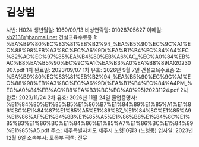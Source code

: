 # 김상범

사번: H024
생년월일: 1960/09/13
비상연락망: 01028705627
이메일: sb2138@hanmail.net
건설교육수료증 1: %EA%B9%80%EC%83%81%EB%B2%94_%EA%B5%90%EC%9C%A1%EC%88%98%EB%A3%8C%EC%A6%9D(%EA%B1%B4%EC%84%A4%EC%82%AC%EC%97%85%EA%B4%80%EB%A6%AC_%EC%A0%84%EB%AC%B8%EA%B5%90%EC%9C%A1(%EA%B3%A0%EA%B8%89)A)20230907.pdf
1차 완료일: 2023/09/07
1차 유효: 2026년 9월 7일
건설교육수료증 2: %EA%B9%80%EC%83%81%EB%B2%94_%EA%B5%90%EC%9C%A1%EC%88%98%EB%A3%8C%EC%A6%9D(%EA%B1%B4%EC%84%A4PM_%EC%A0%84%EB%AC%B8%EA%B3%BC%EC%A0%95)20231124.pdf
2차 완료: 2023/11/24
2차 유효: 2026년 11월 24일
졸업증명서: %E1%84%80%E1%85%B5%E1%86%B7%E1%84%89%E1%85%A1%E1%86%BC%E1%84%87%E1%85%A5%E1%86%B7_%E1%84%8C%E1%85%A9%E1%86%AF%E1%84%8B%E1%85%A5%E1%86%B8%E1%84%8C%E1%85%B3%E1%86%BC%E1%84%86%E1%85%A7%E1%86%BC%E1%84%89%E1%85%A5.pdf
주소: 제주특별자치도 제주시 노형10길3 (노형동)
입사일: 2023년 12월 6일
소속부서: 토목부
직책: 전무